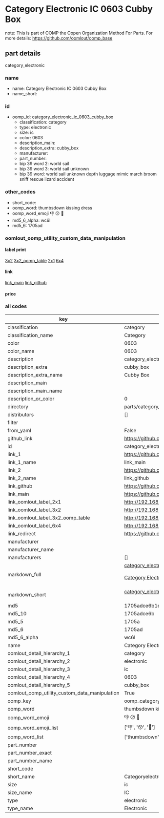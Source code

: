# Category Electronic IC 0603 Cubby Box  

note: This is part of OOMP the Oopen Organization Method For Parts. For more details: https://github.com/oomlout/oomp_base

##  part details
  



category_electronic



### name
* name: Category Electronic IC 0603 Cubby Box
* name_short: 
### id
* oomp_id: category_electronic_ic_0603_cubby_box
  * classification: category
  * type: electronic
  * size: ic
  * color: 0603
  * description_main: 
  * description_extra: cubby_box
  * manufacturer: 
  * part_number: 
  * bip 39 word 2: world sail
  * bip 39 word 3: world sail unknown
  * bip 39 word: world sail unknown depth luggage mimic march broom sniff rescue lizard accident

### other_codes
* short_code: 
* oomp_word: thumbsdown kissing dress
* oomp_word_emoji :thumbsdown: :kissing: :dress:
* md5_6_alpha: wc6l
* md5_6: 1705ad






### oomlout_oomp_utility_custom_data_manipulation
#### label print
[3x2](http://192.168.1.245:1112/?label=oomp%20wc6l)
[3x2_oomp_table](http://192.168.1.108:1112/?label=oomp%20wc6l)
[2x1](http://192.168.1.242:1112/?label=oomp%20wc6l)
[6x4](http://192.168.1.55:1112/?label=oomp%20wc6l)    

#### link

[link_main](https://github.com/oomlout/oomlout_oomp_version_1_messy/tree/main/parts/category_electronic_ic_0603_cubby_box) [link_github](https://github.com/oomlout/oomlout_oomp_version_1_messy/tree/main/parts/category_electronic_ic_0603_cubby_box)                             

#### price







### all codes 
| key | value |  
| --- | --- |  
| classification | category |  
| classification_name | Category |  
| color | 0603 |  
| color_name | 0603 |  
| description | category_electronic |  
| description_extra | cubby_box |  
| description_extra_name | Cubby Box |  
| description_main |  |  
| description_main_name |  |  
| description_or_color | 0  |  
| directory | parts/category_electronic_ic_0603_cubby_box |  
| distributors | [] |  
| filter |  |  
| from_yaml | False |  
| github_link | https://github.com/oomlout/oomlout_oomp_part_src/tree/main/parts/category_electronic_ic_0603_cubby_box |  
| id | category_electronic_ic_0603_cubby_box |  
| link_1 | https://github.com/oomlout/oomlout_oomp_version_1_messy/tree/main/parts/category_electronic_ic_0603_cubby_box |  
| link_1_name | link_main |  
| link_2 | https://github.com/oomlout/oomlout_oomp_version_1_messy/tree/main/parts/category_electronic_ic_0603_cubby_box |  
| link_2_name | link_github |  
| link_github | https://github.com/oomlout/oomlout_oomp_version_1_messy/tree/main/parts/category_electronic_ic_0603_cubby_box |  
| link_main | https://github.com/oomlout/oomlout_oomp_version_1_messy/tree/main/parts/category_electronic_ic_0603_cubby_box |  
| link_oomlout_label_2x1 | http://192.168.1.242:1112/?label=oomp%20wc6l |  
| link_oomlout_label_3x2 | http://192.168.1.245:1112/?label=oomp%20wc6l |  
| link_oomlout_label_3x2_oomp_table | http://192.168.1.108:1112/?label=oomp%20wc6l |  
| link_oomlout_label_6x4 | http://192.168.1.55:1112/?label=oomp%20wc6l |  
| link_redirect | https://github.com/oomlout/oomlout_oomp_version_1_messy/tree/main/parts/category_electronic_ic_0603_cubby_box |  
| manufacturer |  |  
| manufacturer_name |  |  
| manufacturers | [] |  
| markdown_full | [category_electronic_ic_0603_cubby_box](none)<br>[](none)<br>[Category Electronic Ic 0603 Cubby Box](none)<br><br> |  
| markdown_short | [category_electronic_ic_0603_cubby_box](none)<br><br> |  
| md5 | 1705adce6b1cd0fa334263b3dbef8fed |  
| md5_10 | 1705adce6b |  
| md5_5 | 1705a |  
| md5_6 | 1705ad |  
| md5_6_alpha | wc6l |  
| name | Category Electronic IC 0603 Cubby Box |  
| oomlout_detail_hierarchy_1 | category |  
| oomlout_detail_hierarchy_2 | electronic |  
| oomlout_detail_hierarchy_3 | ic |  
| oomlout_detail_hierarchy_4 | 0603 |  
| oomlout_detail_hierarchy_5 | cubby_box |  
| oomlout_oomp_utility_custom_data_manipulation | True |  
| oomp_key | oomp_category_electronic_ic_0603_cubby_box |  
| oomp_word | thumbsdown kissing dress |  
| oomp_word_emoji | :thumbsdown: :kissing: :dress: |  
| oomp_word_emoji_list | [':thumbsdown:', ':kissing:', ':dress:'] |  
| oomp_word_list | ['thumbsdown', 'kissing', 'dress'] |  
| part_number |  |  
| part_number_exact |  |  
| part_number_name |  |  
| short_code |  |  
| short_name | Categoryelectronic |  
| size | ic |  
| size_name | IC |  
| type | electronic |  
| type_name | Electronic |  
